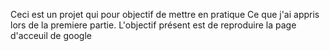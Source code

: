 Ceci est un projet qui pour objectif de mettre en pratique Ce que j'ai appris lors de la premiere partie. L'objectif présent est de reproduire la page d'acceuil de google